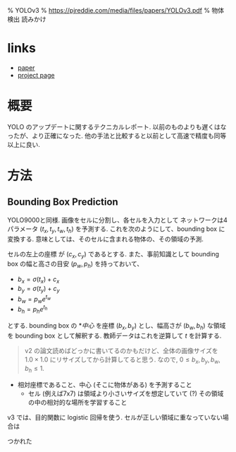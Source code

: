% YOLOv3
% https://pjreddie.com/media/files/papers/YOLOv3.pdf
% 物体検出 読みかけ

# links

- [paper](https://pjreddie.com/media/files/papers/YOLOv3.pdf)
- [project page](https://pjreddie.com/darknet/yolo/)

# 概要

YOLO のアップデートに関するテクニカルレポート.
以前のものよりも遅くはなったが、より正確になった.
他の手法と比較すると以前として高速で精度も同等以上に良い.

# 方法

## Bounding Box Prediction

YOLO9000と同様.
画像をセルに分割し、各セルを入力として
ネットワークは4パラメータ
$(t_x, t_y, t_w, t_h)$
を予測する.
これを次のようにして、bounding box に変換する.
意味としては、そのセルに含まれる物体の、その領域の予測.

セルの左上の座標 が $(c_x, c_y)$ であるとする.
また、事前知識として bounding box の幅と高さの目安 $(p_w, p_h)$ を持っておいて、

- $b_x = \sigma(t_x) + c_x$
- $b_y = \sigma(t_y) + c_y$
- $b_w = p_w e^{t_w}$
- $b_h = p_h e^{t_h}$

とする.
bounding box の **中心* を座標 $(b_x, b_y)$ とし、幅高さが $(b_w, b_h)$ な領域を bounding box として解釈する.
教師データはこれを逆算して $t$ を計算する.

> v2 の論文読めばどっかに書いてるのかもだけど、全体の画像サイズを $1.0 \times 1.0$ にリサイズしてから計算してると思う.
> なので, $0 \leq b_x,b_y, b_w,b_h \leq 1$.

- 相対座標であること、中心 (そこに物体がある) を予測すること
    - セル (例えば7x7) は領域より小さいサイズを想定していて (?) その領域の中の相対的な場所を学習すること

v3 では、目的関数に logistic 回帰を使う.
セルが正しい領域に重なっていない場合は

つかれた
